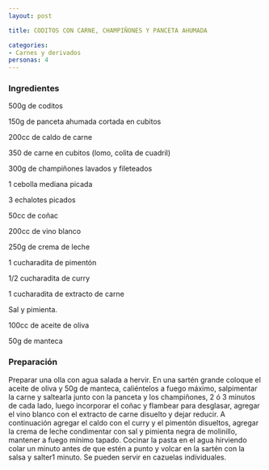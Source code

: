 ```yaml
---
layout: post

title: CODITOS CON CARNE, CHAMPIÑONES Y PANCETA AHUMADA

categories:
- Carnes y derivados
personas: 4 
---
```

<h3>Ingredientes</h3>
500g de coditos

150g de panceta ahumada cortada en cubitos

200cc de caldo de carne

350 de carne en cubitos (lomo, colita de cuadril)

300g de champiñones lavados y fileteados

1 cebolla mediana picada

3 echalotes picados

50cc de coñac

200cc de vino blanco

250g de crema de leche

1 cucharadita de pimentón

1/2 cucharadita de curry

1 cucharadita de extracto de carne

Sal y pimienta.

100cc de aceite de oliva

50g de manteca

<h3>Preparación</h3>
Preparar una olla con agua salada a hervir. En una sartén grande coloque el aceite de oliva y 50g de manteca, caliéntelos a fuego máximo, salpimentar la carne y saltearla junto con la panceta y los champiñones, 2 ó 3 minutos de cada lado, luego incorporar el coñac y flambear para desglasar, agregar el vino blanco con el extracto de carne disuelto y dejar reducir. A continuación agregar el caldo con el curry y el pimentón disueltos, agregar la crema de leche condimentar con sal y pimienta negra de molinillo, mantener a fuego mínimo tapado. Cocinar la pasta en el agua hirviendo colar un minuto antes de que estén a punto y volcar en la sartén con la salsa y salter1 minuto. Se pueden servir en cazuelas individuales.